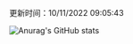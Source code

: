 
  更新时间：10/11/2022 09:05:43
	
  ![Anurag's GitHub stats](https://github-readme-stats.vercel.app/api?username=chendj89&theme=gruvbox&show_icons=true)